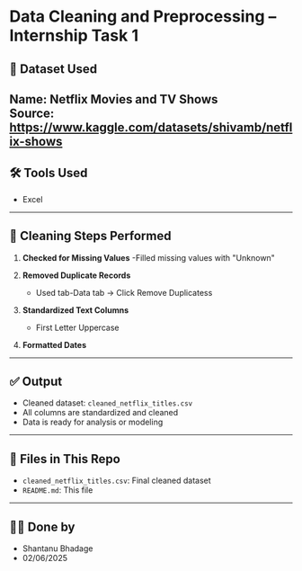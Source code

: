 
# Data Cleaning and Preprocessing – Internship Task 1

## 📄 Dataset Used
Name: Netflix Movies and TV Shows  
Source: https://www.kaggle.com/datasets/shivamb/netflix-shows
---

## 🛠️ Tools Used
- Excel
---

## 🧹 Cleaning Steps Performed

1. **Checked for Missing Values**
   -Filled missing values with "Unknown"

2. **Removed Duplicate Records**
   - Used tab-Data tab → Click Remove Duplicatess

3. **Standardized Text Columns**
   - First Letter Uppercase 

4. **Formatted Dates**

---

## ✅ Output
- Cleaned dataset: `cleaned_netflix_titles.csv`
- All columns are standardized and cleaned
- Data is ready for analysis or modeling

---

## 📂 Files in This Repo
- `cleaned_netflix_titles.csv`: Final cleaned dataset
- `README.md`: This file

---

## 🙋‍♂️ Done by
- Shantanu Bhadage
- 02/06/2025
